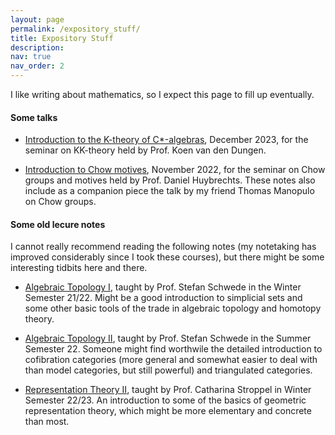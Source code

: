 ```yaml
---
layout: page
permalink: /expository_stuff/
title: Expository Stuff
description:
nav: true
nav_order: 2
---
```


I like writing about mathematics, so I expect this page to fill up eventually.

#### Some talks

- [Introduction to the K-theory of C*-algebras]({{https://lrnmhl.github.io}}/assets/pdf/K-theory-Talk.pdf), December 2023, for the seminar on KK-theory held by Prof. Koen van den Dungen.

- [Introduction to Chow motives]({{https://lrnmhl.github.io}}/assets/pdf/Chow_and_Motives.pdf), November 2022, for the seminar on Chow groups and motives held by Prof. Daniel Huybrechts. These notes also include as a companion piece the talk by my friend Thomas Manopulo on Chow groups.

#### Some old lecure notes

I cannot really recommend reading the following notes (my notetaking has improved considerably since I took these courses), but there might be some interesting tidbits here and there.

- [Algebraic Topology I]({{https://lrnmhl.github.io}}/assets/pdf/AT1.pdf), taught by Prof. Stefan Schwede in the Winter Semester 21/22. Might be a good introduction to simplicial sets and some other basic tools of the trade in algebraic topology and homotopy theory.

- [Algebraic Topology II]({{https://lrnmhl.github.io}}/assets/pdf/AT2.pdf), taught by Prof. Stefan Schwede in the Summer Semester 22. Someone might find worthwile the detailed introduction to cofibration categories (more general and somewhat easier to deal with than model categories, but still powerful) and triangulated categories.

- [Representation Theory II]({{https://lrnmhl.github.io}}/assets/pdf/RT2.pdf), taught by Prof. Catharina Stroppel in Winter Semester 22/23. An introduction to some of the basics of geometric representation theory, which might be more elementary and concrete than most.
